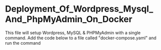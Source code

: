 # Deployment_Of_Wordpress_Mysql_And_PhpMyAdmin_On_Docker
This file will setup Wordpress, MySQL &amp; PHPMyAdmin with a single command. Add the code below to a file called "docker-compose.yaml" and run the command
